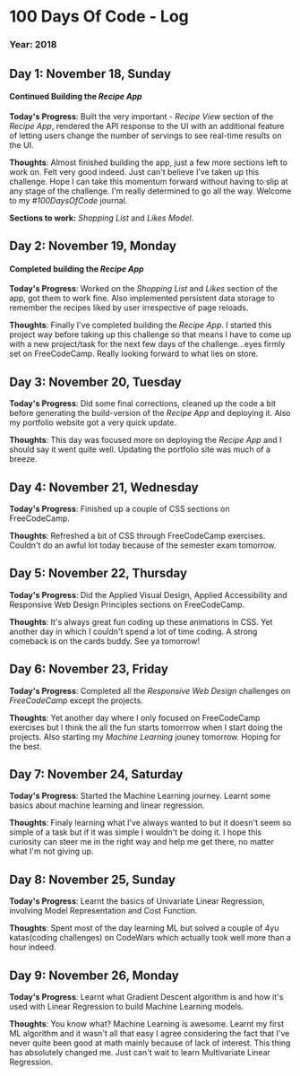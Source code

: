 # 100 Days Of Code - Log

<!-- ## Day 0: February 30, 2016 (Example 1)
##### (delete me or comment me out)

**Today's Progress**: Fixed CSS, worked on canvas functionality for the app.

**Thoughts:** I really struggled with CSS, but, overall, I feel like I am slowly getting better at it. Canvas is still new for me, but I managed to figure out some basic functionality.

**Link to work:** [Calculator App](http://www.example.com) -->
### Year: 2018

## Day 1: November 18, Sunday

#### Continued Building the _Recipe App_ 

**Today's Progress**: Built the very important - _Recipe View_ section of the _Recipe App_, rendered the API response to the UI with an additional feature of letting users change the number of servings to see real-time results on the UI.  

**Thoughts**: Almost finished building the app, just a few more sections left to work on. Felt very good indeed. Just can't believe I've taken up this challenge. Hope I can take this momentum forward without having to slip at any stage of the challenge. I'm really determined to go all the way. Welcome to my *#100DaysOfCode* journal.

**Sections to work:**  _Shopping List_ and _Likes Model_. 


## Day 2: November 19, Monday

#### Completed building the _Recipe App_

**Today's Progress**: Worked on the _Shopping List_ and _Likes_ section of the app, got them to work fine. Also implemented persistent data storage to remember the recipes liked by user irrespective of page reloads.  

**Thoughts**: Finally I've completed building the _Recipe App_. I started this project way before taking up this challenge so that means I have to come up with a new project/task for the next few days of the challenge...eyes firmly set on FreeCodeCamp. Really looking forward to what lies on store. 

## Day 3: November 20, Tuesday

**Today's Progress**: Did some final corrections, cleaned up the code a bit before generating the build-version of the _Recipe App_ and deploying it. Also my portfolio website got a very quick update.

**Thoughts**: This day was focused more on deploying the _Recipe App_ and I should say it went quite well. Updating the portfolio site was much of a breeze. 

## Day 4: November 21, Wednesday

**Today's Progress**: Finished up a couple of CSS sections on FreeCodeCamp.  

**Thoughts**: Refreshed a bit of CSS through FreeCodeCamp exercises. Couldn't do an awful lot today because of the semester exam tomorrow. 

## Day 5: November 22, Thursday

**Today's Progress**: Did the Applied Visual Design, Applied Accessibility and Responsive Web Design Principles sections on FreeCodeCamp. 

**Thoughts**: It's always great fun coding up these animations in CSS. Yet another day in which I couldn't spend a lot of time coding. A strong comeback is on the cards buddy. See ya tomorrow!  

## Day 6: November 23, Friday

**Today's Progress**: Completed all the _Responsive Web Design_ challenges on _FreeCodeCamp_ except the projects.

**Thoughts**: Yet another day where I only focused on FreeCodeCamp exercises but I think the all the fun starts tomorrrow when I start doing the projects. Also starting my _Machine Learning_ jouney tomorrow. Hoping for the best.

## Day 7: November 24, Saturday

**Today's Progress**: Started the Machine Learning journey. Learnt some basics about machine learning and linear regression.

**Thoughts**: Finaly learning what I've always wanted to but it doesn't seem so simple of a task but if it was simple I wouldn't be doing it. I hope this curiosity can steer me in the right way and help me get there, no matter what I'm not giving up.

## Day 8: November 25, Sunday

**Today's Progress**:  Learnt the basics of Univariate Linear Regression, involving Model Representation and Cost Function.

**Thoughts**: Spent most of the day learning ML but solved a couple of 4yu katas(coding challenges) on CodeWars which actually took well more than a hour indeed. 

## Day 9: November 26, Monday

**Today's Progress**: Learnt what Gradient Descent algorithm is and how it's used with Linear Regression to build Machine Learning models. 

**Thoughts**: You know what? Machine Learning is awesome. Learnt my first ML algorithm and it wasn't all that easy I agree considering the fact that I've never quite been good at math mainly because of lack of interest. This thing has absolutely changed me. Just can't wait to learn Multivariate Linear Regression. 